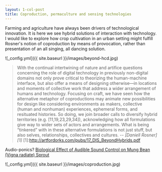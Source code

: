 ```yaml
---
layout: 1-col-post
title: Coproduction, permaculture and sensing technologies
---
```


Farming and agriculture have always been drivers of technological innovation. It is here we see hybrid solutions of interaction with technology. I would like to explore how crop cultivation in an urban setting might fulfill Rosner's notion of coproduction by means of provocation, rather than presentation of an all singing, all dancing solution.

![_config.yml]({{ site.baseurl }}/images/beyond-hcd.jpg)

> With the continual intertwining of nature and artifice questions
concerning the role of digital technology in previously
non-digital domains not only prove critical to theorizing the
human-machine interface, but also offer a means of designing
otherwise—in locations and moments of collective
work that address a wider arrangement of humans and technology.
Focusing on craft, we have seen how the alternative
metaphor of coproductions may animate new possibilities
for design like considering environments as makers, collective
(human and nonhuman) experiences, ephemeral forms,
and resituated histories. So doing, we join broader calls to
diversify hybrid territories (e.g. [11,19,23,29,34]), acknowledging
how all formulations give way to wider sets of
actors and arrangements. What is being “tinkered” with in
these alternative formulations is not just stuff, but also
selves, relationships, collectives and cultures.
> -- <cite>[Daniell Rosner][1]</cite>
[1]:http://artfordorks.com/pubs/17_DIS_BeyondHybrids.pdf

Audio-ponics? [Biological Effect of Audible Sound Control on Mung Bean (Vigna radiate) Sprout](https://www.ncbi.nlm.nih.gov/pmc/articles/PMC4142149/)

![_config.yml]({{ site.baseurl }}/images/coproduction.jpg)
